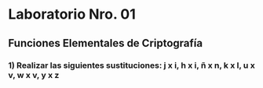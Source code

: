 # Laboratorio Nro. 01

## Funciones Elementales de Criptografía

### 1) Realizar las siguientes sustituciones: j x i, h x i, ñ x n, k x l, u x v, w x v, y x z
